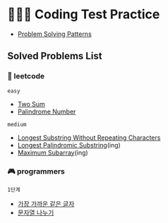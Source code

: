 # 👩🏻‍💻 Coding Test Practice

- [Problem Solving Patterns](https://github.com/youzysu/leetcode/blob/master/Problem%20Solving%20Patterns.md)

## Solved Problems List

### 🌈 leetcode

`easy`

- [Two Sum](https://github.com/youzysu/Coding-Test-Practice/blob/master/leetcode/Two%20Sum.md)
- [Palindrome Number](https://github.com/youzysu/Coding-Test-Practice/blob/master/leetcode/Palindrome%20Number.md)

`medium`

- [Longest Substring Without Repeating Characters](https://github.com/youzysu/Coding-Test-Practice/blob/master/leetcode/Longest%20Substring%20Without%20Repeating%20Characters.md)
- [Longest Palindromic Substring](https://github.com/youzysu/Coding-Test-Practice/blob/master/leetcode/Longest%20Palindromic%20Substring.md)(ing)
- [Maximum Subarray](https://github.com/youzysu/Coding-Test-Practice/blob/master/leetcode/Maximum%20Subarray.md])(ing)

### 🎮 programmers

`1단계`

- [가장 가까운 같은 글자](https://github.com/youzysu/Coding-Test-Practice/blob/master/programmers/%EA%B0%80%EC%9E%A5%20%EA%B0%80%EA%B9%8C%EC%9A%B4%20%EA%B0%99%EC%9D%80%20%EA%B8%80%EC%9E%90.md)
- [문자열 나누기](https://github.com/youzysu/Coding-Test-Practice/blob/master/programmers/%EB%AC%B8%EC%9E%90%EC%97%B4%20%EB%82%98%EB%88%84%EA%B8%B0.md)
